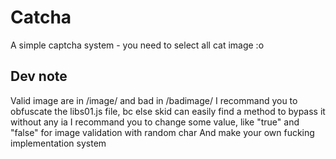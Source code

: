 # Catcha
A simple captcha system - you need to select all cat image :o

## Dev note
Valid image are in /image/ and bad in /badimage/
I recommand you to obfuscate the libs01.js file, bc else skid can easily find a method to bypass it without any ia
I recommand you to change some value, like "true" and "false" for image validation with random char
And make your own fucking implementation system
